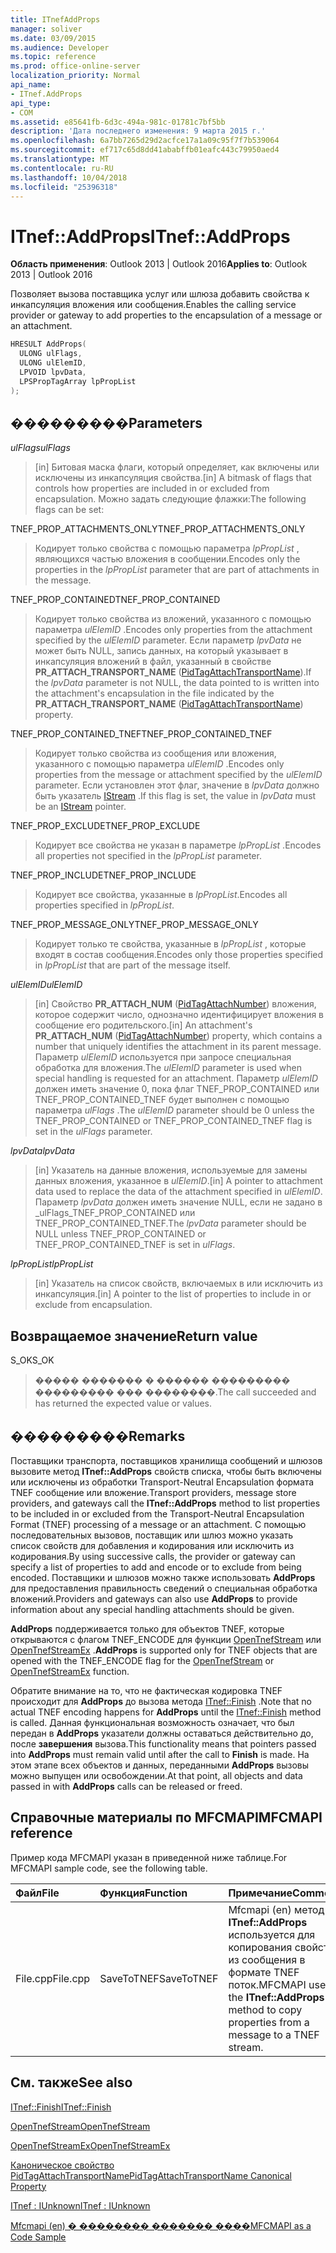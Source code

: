 ```yaml
---
title: ITnefAddProps
manager: soliver
ms.date: 03/09/2015
ms.audience: Developer
ms.topic: reference
ms.prod: office-online-server
localization_priority: Normal
api_name:
- ITnef.AddProps
api_type:
- COM
ms.assetid: e85641fb-6d3c-494a-981c-01781c7bf5bb
description: 'Дата последнего изменения: 9 марта 2015 г.'
ms.openlocfilehash: 6a7bb7265d29d2acfce17a1a09c95f7f7b539064
ms.sourcegitcommit: ef717c65d8dd41ababffb01eafc443c79950aed4
ms.translationtype: MT
ms.contentlocale: ru-RU
ms.lasthandoff: 10/04/2018
ms.locfileid: "25396318"
---
```

# <a name="itnefaddprops"></a><span data-ttu-id="dde8d-103">ITnef::AddProps</span><span class="sxs-lookup"><span data-stu-id="dde8d-103">ITnef::AddProps</span></span>

  
  
<span data-ttu-id="dde8d-104">**Область применения**: Outlook 2013 | Outlook 2016</span><span class="sxs-lookup"><span data-stu-id="dde8d-104">**Applies to**: Outlook 2013 | Outlook 2016</span></span> 
  
<span data-ttu-id="dde8d-105">Позволяет вызова поставщика услуг или шлюза добавить свойства к инкапсуляция вложения или сообщения.</span><span class="sxs-lookup"><span data-stu-id="dde8d-105">Enables the calling service provider or gateway to add properties to the encapsulation of a message or an attachment.</span></span> 
  
```cpp
HRESULT AddProps(
  ULONG ulFlags,
  ULONG ulElemID,
  LPVOID lpvData,
  LPSPropTagArray lpPropList
);
```

## <a name="parameters"></a><span data-ttu-id="dde8d-106">���������</span><span class="sxs-lookup"><span data-stu-id="dde8d-106">Parameters</span></span>

 <span data-ttu-id="dde8d-107">_ulFlags_</span><span class="sxs-lookup"><span data-stu-id="dde8d-107">_ulFlags_</span></span>
  
> <span data-ttu-id="dde8d-108">[in] Битовая маска флаги, который определяет, как включены или исключены из инкапсуляция свойства.</span><span class="sxs-lookup"><span data-stu-id="dde8d-108">[in] A bitmask of flags that controls how properties are included in or excluded from encapsulation.</span></span> <span data-ttu-id="dde8d-109">Можно задать следующие флажки:</span><span class="sxs-lookup"><span data-stu-id="dde8d-109">The following flags can be set:</span></span>
    
<span data-ttu-id="dde8d-110">TNEF_PROP_ATTACHMENTS_ONLY</span><span class="sxs-lookup"><span data-stu-id="dde8d-110">TNEF_PROP_ATTACHMENTS_ONLY</span></span> 
  
> <span data-ttu-id="dde8d-111">Кодирует только свойства с помощью параметра _lpPropList_ , являющихся частью вложения в сообщении.</span><span class="sxs-lookup"><span data-stu-id="dde8d-111">Encodes only the properties in the  _lpPropList_ parameter that are part of attachments in the message.</span></span> 
    
<span data-ttu-id="dde8d-112">TNEF_PROP_CONTAINED</span><span class="sxs-lookup"><span data-stu-id="dde8d-112">TNEF_PROP_CONTAINED</span></span> 
  
> <span data-ttu-id="dde8d-113">Кодирует только свойства из вложений, указанного с помощью параметра _ulElemID_ .</span><span class="sxs-lookup"><span data-stu-id="dde8d-113">Encodes only properties from the attachment specified by the  _ulElemID_ parameter.</span></span> <span data-ttu-id="dde8d-114">Если параметр _lpvData_ не может быть NULL, запись данных, на который указывает в инкапсуляция вложений в файл, указанный в свойстве **PR_ATTACH_TRANSPORT_NAME** ([PidTagAttachTransportName](pidtagattachtransportname-canonical-property.md)).</span><span class="sxs-lookup"><span data-stu-id="dde8d-114">If the  _lpvData_ parameter is not NULL, the data pointed to is written into the attachment's encapsulation in the file indicated by the **PR_ATTACH_TRANSPORT_NAME** ([PidTagAttachTransportName](pidtagattachtransportname-canonical-property.md)) property.</span></span>
    
<span data-ttu-id="dde8d-115">TNEF_PROP_CONTAINED_TNEF</span><span class="sxs-lookup"><span data-stu-id="dde8d-115">TNEF_PROP_CONTAINED_TNEF</span></span> 
  
> <span data-ttu-id="dde8d-116">Кодирует только свойства из сообщения или вложения, указанного с помощью параметра _ulElemID_ .</span><span class="sxs-lookup"><span data-stu-id="dde8d-116">Encodes only properties from the message or attachment specified by the  _ulElemID_ parameter.</span></span> <span data-ttu-id="dde8d-117">Если установлен этот флаг, значение в _lpvData_ должно быть указатель [IStream](https://docs.microsoft.com/windows/desktop/api/objidl/nn-objidl-istream) .</span><span class="sxs-lookup"><span data-stu-id="dde8d-117">If this flag is set, the value in  _lpvData_ must be an [IStream](https://docs.microsoft.com/windows/desktop/api/objidl/nn-objidl-istream) pointer.</span></span> 
    
<span data-ttu-id="dde8d-118">TNEF_PROP_EXCLUDE</span><span class="sxs-lookup"><span data-stu-id="dde8d-118">TNEF_PROP_EXCLUDE</span></span> 
  
> <span data-ttu-id="dde8d-119">Кодирует все свойства не указан в параметре _lpPropList_ .</span><span class="sxs-lookup"><span data-stu-id="dde8d-119">Encodes all properties not specified in the  _lpPropList_ parameter.</span></span> 
    
<span data-ttu-id="dde8d-120">TNEF_PROP_INCLUDE</span><span class="sxs-lookup"><span data-stu-id="dde8d-120">TNEF_PROP_INCLUDE</span></span> 
  
> <span data-ttu-id="dde8d-121">Кодирует все свойства, указанные в _lpPropList_.</span><span class="sxs-lookup"><span data-stu-id="dde8d-121">Encodes all properties specified in  _lpPropList_.</span></span> 
    
<span data-ttu-id="dde8d-122">TNEF_PROP_MESSAGE_ONLY</span><span class="sxs-lookup"><span data-stu-id="dde8d-122">TNEF_PROP_MESSAGE_ONLY</span></span> 
  
> <span data-ttu-id="dde8d-123">Кодирует только те свойства, указанные в _lpPropList_ , которые входят в состав сообщения.</span><span class="sxs-lookup"><span data-stu-id="dde8d-123">Encodes only those properties specified in  _lpPropList_ that are part of the message itself.</span></span> 
    
 <span data-ttu-id="dde8d-124">_ulElemID_</span><span class="sxs-lookup"><span data-stu-id="dde8d-124">_ulElemID_</span></span>
  
> <span data-ttu-id="dde8d-125">[in] Свойство **PR_ATTACH_NUM** ([PidTagAttachNumber](pidtagattachnumber-canonical-property.md)) вложения, которое содержит число, однозначно идентифицирует вложения в сообщение его родительского.</span><span class="sxs-lookup"><span data-stu-id="dde8d-125">[in] An attachment's **PR_ATTACH_NUM** ([PidTagAttachNumber](pidtagattachnumber-canonical-property.md)) property, which contains a number that uniquely identifies the attachment in its parent message.</span></span> <span data-ttu-id="dde8d-126">Параметр _ulElemID_ используется при запросе специальная обработка для вложения.</span><span class="sxs-lookup"><span data-stu-id="dde8d-126">The  _ulElemID_ parameter is used when special handling is requested for an attachment.</span></span> <span data-ttu-id="dde8d-127">Параметр _ulElemID_ должен иметь значение 0, пока флаг TNEF_PROP_CONTAINED или TNEF_PROP_CONTAINED_TNEF будет выполнен с помощью параметра _ulFlags_ .</span><span class="sxs-lookup"><span data-stu-id="dde8d-127">The  _ulElemID_ parameter should be 0 unless the TNEF_PROP_CONTAINED or TNEF_PROP_CONTAINED_TNEF flag is set in the  _ulFlags_ parameter.</span></span> 
    
 <span data-ttu-id="dde8d-128">_lpvData_</span><span class="sxs-lookup"><span data-stu-id="dde8d-128">_lpvData_</span></span>
  
> <span data-ttu-id="dde8d-129">[in] Указатель на данные вложения, используемые для замены данных вложения, указанное в _ulElemID_.</span><span class="sxs-lookup"><span data-stu-id="dde8d-129">[in] A pointer to attachment data used to replace the data of the attachment specified in  _ulElemID_.</span></span> <span data-ttu-id="dde8d-130">Параметр _lpvData_ должен иметь значение NULL, если не задано в _ulFlags_TNEF_PROP_CONTAINED или TNEF_PROP_CONTAINED_TNEF.</span><span class="sxs-lookup"><span data-stu-id="dde8d-130">The  _lpvData_ parameter should be NULL unless TNEF_PROP_CONTAINED or TNEF_PROP_CONTAINED_TNEF is set in  _ulFlags_.</span></span>
    
 <span data-ttu-id="dde8d-131">_lpPropList_</span><span class="sxs-lookup"><span data-stu-id="dde8d-131">_lpPropList_</span></span>
  
> <span data-ttu-id="dde8d-132">[in] Указатель на список свойств, включаемых в или исключить из инкапсуляция.</span><span class="sxs-lookup"><span data-stu-id="dde8d-132">[in] A pointer to the list of properties to include in or exclude from encapsulation.</span></span>
    
## <a name="return-value"></a><span data-ttu-id="dde8d-133">Возвращаемое значение</span><span class="sxs-lookup"><span data-stu-id="dde8d-133">Return value</span></span>

<span data-ttu-id="dde8d-134">S_OK</span><span class="sxs-lookup"><span data-stu-id="dde8d-134">S_OK</span></span> 
  
> <span data-ttu-id="dde8d-135">����� ������� � ������ ��������� ��������� ��� ��������.</span><span class="sxs-lookup"><span data-stu-id="dde8d-135">The call succeeded and has returned the expected value or values.</span></span>
    
## <a name="remarks"></a><span data-ttu-id="dde8d-136">���������</span><span class="sxs-lookup"><span data-stu-id="dde8d-136">Remarks</span></span>

<span data-ttu-id="dde8d-137">Поставщики транспорта, поставщиков хранилища сообщений и шлюзов вызовите метод **ITnef::AddProps** свойств списка, чтобы быть включены или исключены из обработки Transport-Neutral Encapsulation формата TNEF сообщение или вложение.</span><span class="sxs-lookup"><span data-stu-id="dde8d-137">Transport providers, message store providers, and gateways call the **ITnef::AddProps** method to list properties to be included in or excluded from the Transport-Neutral Encapsulation Format (TNEF) processing of a message or an attachment.</span></span> <span data-ttu-id="dde8d-138">С помощью последовательных вызовов, поставщик или шлюз можно указать список свойств для добавления и кодирования или исключить из кодирования.</span><span class="sxs-lookup"><span data-stu-id="dde8d-138">By using successive calls, the provider or gateway can specify a list of properties to add and encode or to exclude from being encoded.</span></span> <span data-ttu-id="dde8d-139">Поставщики и шлюзов можно также использовать **AddProps** для предоставления правильность сведений о специальная обработка вложений.</span><span class="sxs-lookup"><span data-stu-id="dde8d-139">Providers and gateways can also use **AddProps** to provide information about any special handling attachments should be given.</span></span> 
  
 <span data-ttu-id="dde8d-140">**AddProps** поддерживается только для объектов TNEF, которые открываются с флагом TNEF_ENCODE для функции [OpenTnefStream](opentnefstream.md) или [OpenTnefStreamEx](opentnefstreamex.md) .</span><span class="sxs-lookup"><span data-stu-id="dde8d-140">**AddProps** is supported only for TNEF objects that are opened with the TNEF_ENCODE flag for the [OpenTnefStream](opentnefstream.md) or [OpenTnefStreamEx](opentnefstreamex.md) function.</span></span> 
  
<span data-ttu-id="dde8d-141">Обратите внимание на то, что не фактическая кодировка TNEF происходит для **AddProps** до вызова метода [ITnef::Finish](itnef-finish.md) .</span><span class="sxs-lookup"><span data-stu-id="dde8d-141">Note that no actual TNEF encoding happens for **AddProps** until the [ITnef::Finish](itnef-finish.md) method is called.</span></span> <span data-ttu-id="dde8d-142">Данная функциональная возможность означает, что был передан в **AddProps** указатели должны оставаться действительно до, после **завершения** вызова.</span><span class="sxs-lookup"><span data-stu-id="dde8d-142">This functionality means that pointers passed into **AddProps** must remain valid until after the call to **Finish** is made.</span></span> <span data-ttu-id="dde8d-143">На этом этапе всех объектов и данных, переданными **AddProps** вызовы можно выпущен или освобождении.</span><span class="sxs-lookup"><span data-stu-id="dde8d-143">At that point, all objects and data passed in with **AddProps** calls can be released or freed.</span></span> 
  
## <a name="mfcmapi-reference"></a><span data-ttu-id="dde8d-144">Справочные материалы по MFCMAPI</span><span class="sxs-lookup"><span data-stu-id="dde8d-144">MFCMAPI reference</span></span>

<span data-ttu-id="dde8d-145">Пример кода MFCMAPI указан в приведенной ниже таблице.</span><span class="sxs-lookup"><span data-stu-id="dde8d-145">For MFCMAPI sample code, see the following table.</span></span>
  
|<span data-ttu-id="dde8d-146">**Файл**</span><span class="sxs-lookup"><span data-stu-id="dde8d-146">**File**</span></span>|<span data-ttu-id="dde8d-147">**Функция**</span><span class="sxs-lookup"><span data-stu-id="dde8d-147">**Function**</span></span>|<span data-ttu-id="dde8d-148">**Примечание**</span><span class="sxs-lookup"><span data-stu-id="dde8d-148">**Comment**</span></span>|
|:-----|:-----|:-----|
|<span data-ttu-id="dde8d-149">File.cpp</span><span class="sxs-lookup"><span data-stu-id="dde8d-149">File.cpp</span></span>  <br/> |<span data-ttu-id="dde8d-150">SaveToTNEF</span><span class="sxs-lookup"><span data-stu-id="dde8d-150">SaveToTNEF</span></span>  <br/> |<span data-ttu-id="dde8d-151">Mfcmapi (en) метод **ITnef::AddProps** используется для копирования свойств из сообщения в формате TNEF поток.</span><span class="sxs-lookup"><span data-stu-id="dde8d-151">MFCMAPI uses the **ITnef::AddProps** method to copy properties from a message to a TNEF stream.</span></span>  <br/> |
   
## <a name="see-also"></a><span data-ttu-id="dde8d-152">См. также</span><span class="sxs-lookup"><span data-stu-id="dde8d-152">See also</span></span>



[<span data-ttu-id="dde8d-153">ITnef::Finish</span><span class="sxs-lookup"><span data-stu-id="dde8d-153">ITnef::Finish</span></span>](itnef-finish.md)
  
[<span data-ttu-id="dde8d-154">OpenTnefStream</span><span class="sxs-lookup"><span data-stu-id="dde8d-154">OpenTnefStream</span></span>](opentnefstream.md)
  
[<span data-ttu-id="dde8d-155">OpenTnefStreamEx</span><span class="sxs-lookup"><span data-stu-id="dde8d-155">OpenTnefStreamEx</span></span>](opentnefstreamex.md)
  
[<span data-ttu-id="dde8d-156">Каноническое свойство PidTagAttachTransportName</span><span class="sxs-lookup"><span data-stu-id="dde8d-156">PidTagAttachTransportName Canonical Property</span></span>](pidtagattachtransportname-canonical-property.md)
  
[<span data-ttu-id="dde8d-157">ITnef : IUnknown</span><span class="sxs-lookup"><span data-stu-id="dde8d-157">ITnef : IUnknown</span></span>](itnefiunknown.md)


[<span data-ttu-id="dde8d-158">Mfcmapi (en) � �������� ������� ����</span><span class="sxs-lookup"><span data-stu-id="dde8d-158">MFCMAPI as a Code Sample</span></span>](mfcmapi-as-a-code-sample.md)

